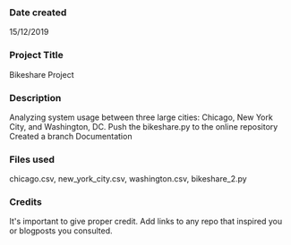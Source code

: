 ### Date created
15/12/2019

### Project Title
Bikeshare Project

### Description
Analyzing system usage between three large cities: Chicago, New York City, and Washington, DC.
Push the bikeshare.py to the online repository
Created a branch Documentation

### Files used
chicago.csv, new_york_city.csv, washington.csv, bikeshare_2.py

### Credits
It's important to give proper credit. Add links to any repo that inspired you or blogposts you consulted.

